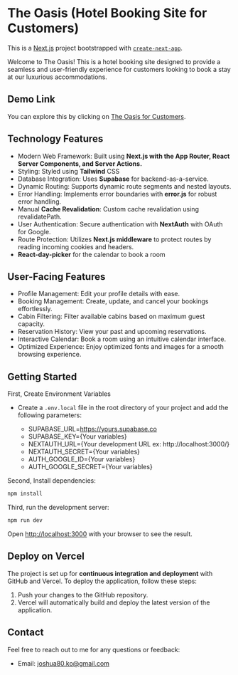 # The Oasis (Hotel Booking Site for Customers)

This is a [Next.js](https://nextjs.org/) project bootstrapped with [`create-next-app`](https://github.com/vercel/next.js/tree/canary/packages/create-next-app).

Welcome to The Oasis! This is a hotel booking site designed to provide a seamless and user-friendly experience for customers looking to book a stay at our luxurious accommodations.

## Demo Link

You can explore this by clicking on [The Oasis for Customers](https://oasis-customer.vercel.app/).

## Technology Features

- Modern Web Framework: Built using **Next.js with the App Router, React Server Components, and Server Actions.**
- Styling: Styled using **Tailwind** CSS
- Database Integration: Uses **Supabase** for backend-as-a-service.
- Dynamic Routing: Supports dynamic route segments and nested layouts.
- Error Handling: Implements error boundaries with **error.js** for robust error handling.
- Manual **Cache Revalidation**: Custom cache revalidation using revalidatePath.
- User Authentication: Secure authentication with **NextAuth** with OAuth for Google.
- Route Protection: Utilizes **Next.js middleware** to protect routes by reading incoming cookies and headers.
- **React-day-picker** for the calendar to book a room

## User-Facing Features

- Profile Management: Edit your profile details with ease.
- Booking Management: Create, update, and cancel your bookings effortlessly.
- Cabin Filtering: Filter available cabins based on maximum guest capacity.
- Reservation History: View your past and upcoming reservations.
- Interactive Calendar: Book a room using an intuitive calendar interface.
- Optimized Experience: Enjoy optimized fonts and images for a smooth browsing experience.

## Getting Started

First, Create Environment Variables

- Create a `.env.local` file in the root directory of your project and add the following parameters:

  - SUPABASE_URL=https://yours.supabase.co
  - SUPABASE_KEY={Your variables}
  - NEXTAUTH_URL={Your development URL ex: http://localhost:3000/}
  - NEXTAUTH_SECRET={Your variables}
  - AUTH_GOOGLE_ID={Your variables}
  - AUTH_GOOGLE_SECRET={Your variables}

Second, Install dependencies:

```bash
npm install

```

Third, run the development server:

```bash
npm run dev

```

Open [http://localhost:3000](http://localhost:3000) with your browser to see the result.

## Deploy on Vercel

The project is set up for **continuous integration and deployment** with GitHub and Vercel. To deploy the application, follow these steps:

1. Push your changes to the GitHub repository.
2. Vercel will automatically build and deploy the latest version of the application.

## Contact

Feel free to reach out to me for any questions or feedback:

- Email: [joshua80.ko@gmail.com](mailto:joshua80.ko@gmail.com)
